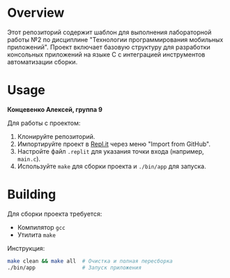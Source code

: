 # Overview

Этот репозиторий содержит шаблон для выполнения лабораторной работы №2 по дисциплине "Технологии программирования мобильных приложений". 
Проект включает базовую структуру для разработки консольных приложений на языке C с интеграцией инструментов автоматизации сборки.

# Usage

**Концевенко Алексей, группа 9**

Для работы с проектом:
1. Клонируйте репозиторий.
2. Импортируйте проект в [Repl.it](https://repl.it) через меню "Import from GitHub".
3. Настройте файл `.replit` для указания точки входа (например, `main.c`).
4. Используйте `make` для сборки проекта и `./bin/app` для запуска.

# Building

Для сборки проекта требуется:
- Компилятор `gcc`
- Утилита `make`

Инструкция:
```bash
make clean && make all  # Очистка и полная пересборка
./bin/app               # Запуск приложения